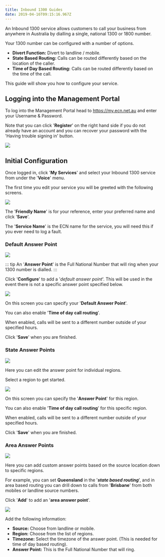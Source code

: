 ```yaml
---
title: Inbound 1300 Guides
date: 2019-04-16T09:15:16.967Z
---
```

An Inbound 1300 service allows customers to call your business from anywhere in Australia by dialling a single, national 1300 or 1800 number.

Your 1300 number can be configured with a number of options.

* **Divert Function:** Divert to landline / mobile.
* **State Based Routing:** Calls can be routed differently based on the location of the caller.
* **Time of Day Based Routing:** Calls can be routed differently based on the time of the call.

This guide will show you how to configure your service.

## Logging into the Management Portal

To log into the Management Portal head to <https://my.ecn.net.au> and enter your Username & Password.

Note that you can click '**Register**' on the right hand side if you do not already have an account and you can recover your password with the 'Having trouble signing in' button.

![](/images/screen-shot-2019-04-15-at-2.49.17-pm.png)

## Initial Configuration

Once logged in, click '**My Services**' and select your Inbound 1300 service from under the '**Voice**' menu.

The first time you edit your service you will be greeted with the following screens.

<img style="width: auto; height: auto;" src="/images/inbound1300-2.png">

The '**Friendly Name**' is for your reference, enter your preferred name and click '**Save**'.

The '**Service Name**' is the ECN name for the service, you will need this if you ever need to log a fault.

### Default Answer Point

<img style="width: auto; height: auto;" src="/images/inbound1300-3.png">

::: tip
An '**Answer Point**' is the Full National Number that will ring when your 1300 number is dialled.
:::

Click '**Configure**' to add a '_default answer point_'. This will be used in the event there is not a specific answer point specified below.

<img style="width: auto; height: auto;" src="/images/inbound1300-6.png">

On this screen you can specify your '**Default Answer Point**'.

You can also enable '**Time of day call routing**'.

When enabled, calls will be sent to a different number outside of your specified hours.

Click '**Save**' when you are finished.

### State Answer Points

<img style="width: auto; height: auto;" src="/images/inbound1300-4.png">

Here you can edit the answer point for individual regions.

Select a region to get started.

<img style="width: auto; height: auto;" src="/images/inbound1300-7.png">

On this screen you can specify the '**Answer Point**' for this region.

You can also enable '**Time of day call routing**' for this specific region.

When enabled, calls will be sent to a different number outside of your specified hours.

Click '**Save**' when you are finished.

### Area Answer Points

<img style="width: auto; height: auto;" src="/images/inbound1300-5.png">

Here you can add custom answer points based on the source location down to specific regions. 

For example, you can set **Queensland** in the '_**state based routing**_', and in area based routing you can drill down to calls from '**Brisbane**' from both mobiles or landline source numbers.

Click '**Add**' to add an '**area answer point**'.

<img style="width: auto; height: auto;" src="/images/inbound1300-8.png">

Add the following information:
* **Source:** Choose from landline or mobile.
* **Region:** Choose from the list of regions.
* **Timezone:** Select the timezone of the answer point. (This is needed for time of day based routing).
* **Answer Point:** This is the Full National Number that will ring.

